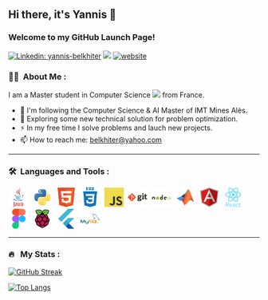 ## Hi there, it's Yannis 👋

### Welcome to my GitHub Launch Page!

[![Linkedin: yannis-belkhiter](https://img.shields.io/badge/-Yannis-blue?style=flat-square&logo=Linkedin&logoColor=white&link=https://www.linkedin.com/in/yannis-belkhiter/?locale=en_US)](https://www.linkedin.com/in/yannis-belkhiter/?locale=en_US)
![](https://visitor-badge.glitch.me/badge?page_id=yannisbel.yannisbel)
[![website](https://img.shields.io/badge/Website-46a2f1.svg?&style=flat-square&logo=Brave&logoColor=white&link=https://yannisbel.github.io/yannis.belkhiter.website/)](https://yannisbel.github.io/yannis.belkhiter.website/)

### :man_technologist: &nbsp;About Me :

I am a Master student in Computer Science <img src="https://media.giphy.com/media/WUlplcMpOCEmTGBtBW/giphy.gif" width="30"> from France.

- 🔭 I'm following the Computer Science & AI Master of IMT Mines Alès.
- 🌱 Exploring some new technical solution for problem optimization.
- ⚡ In my free time I solve problems and lauch new projects.
- 📫 How to reach me: belkhiter@yahoo.com

---

### 🛠 &nbsp;Languages and Tools :

<p>
<img src="https://github.com/devicons/devicon/blob/master/icons/java/java-original-wordmark.svg" title="Java" alt="Java" width="40" height="40"/>&nbsp;
<img src="https://github.com/devicons/devicon/blob/master/icons/python/python-original.svg" title="Python" alt="Python" width="40" height="40"/>&nbsp;
<img src="https://github.com/devicons/devicon/blob/master/icons/html5/html5-original.svg" title="HTML5" alt="HTML" width="40" height="40"/>&nbsp;
<img src="https://github.com/devicons/devicon/blob/master/icons/css3/css3-plain-wordmark.svg"  title="CSS3" alt="CSS" width="40" height="40"/>&nbsp;
<img src="https://github.com/devicons/devicon/blob/master/icons/javascript/javascript-original.svg" title="JavaScript" alt="JavaScript" width="40" height="40"/>&nbsp;
<img src="https://github.com/devicons/devicon/blob/master/icons/git/git-original-wordmark.svg" title="Git" **alt="Git" width="40" height="40"/>&nbsp;
<img src="https://github.com/devicons/devicon/blob/master/icons/nodejs/nodejs-original-wordmark.svg" title="NodeJS" alt="NodeJS" width="40" height="40"/>&nbsp;
<img src="https://github.com/devicons/devicon/blob/master/icons/matlab/matlab-original.svg" title="Matlab" alt="Matlab" width="40" height="40"/>&nbsp;
<img src="https://github.com/devicons/devicon/blob/master/icons/angularjs/angularjs-original.svg" title="Angular" alt="Angular" width="40" height="40"/>&nbsp;
<img src="https://github.com/devicons/devicon/blob/master/icons/react/react-original-wordmark.svg" title="React" alt="React" width="40" height="40"/>&nbsp;
<img src="https://github.com/devicons/devicon/blob/master/icons/figma/figma-original.svg" title="Figma" alt="Figma" width="40" height="40"/>&nbsp;
<img src="https://github.com/devicons/devicon/blob/master/icons/raspberrypi/raspberrypi-original.svg" title="RaspPI" alt="RaspPI" width="40" height="40"/>&nbsp;
<img src="https://github.com/devicons/devicon/blob/master/icons/flutter/flutter-original.svg" title="Flutter" alt="Flutter" width="40" height="40"/>&nbsp;
<img src="https://github.com/devicons/devicon/blob/master/icons/mysql/mysql-original-wordmark.svg" title="MySQL"  alt="MySQL" width="40" height="40"/>&nbsp;
</p>

---



### 🔥 &nbsp; My Stats :
[![GitHub Streak](http://github-readme-streak-stats.herokuapp.com?user=yannisbel&theme=dark&background=000000)](https://git.io/streak-stats)

[![Top Langs](https://github-readme-stats.vercel.app/api/top-langs/?username=yannisbel&layout=compact&theme=vision-friendly-dark)](https://github.com/anuraghazra/github-readme-stats)

<!--
**yannisbel/yannisbel** is a ✨ _special_ ✨ repository because its `README.md` (this file) appears on your GitHub profile.

Here are some ideas to get you started:

- 🔭 I’m currently working on ...
- 🌱 I’m currently learning ...
- 👯 I’m looking to collaborate on ...
- 🤔 I’m looking for help with ...
- 💬 Ask me about ...
- 📫 How to reach me: ...
- 😄 Pronouns: ...
- ⚡ Fun fact: ...
-->
